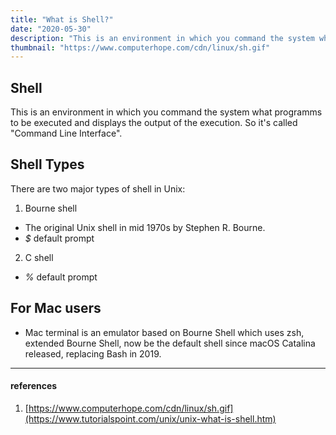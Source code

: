 ```yaml
---
title: "What is Shell?"
date: "2020-05-30"
description: "This is an environment in which you command the system what programms to be executed and displays the output of the execution. So it's called Command Line Interface."
thumbnail: "https://www.computerhope.com/cdn/linux/sh.gif"
---
```


## Shell

This is an environment in which you command the system what programms to be executed and displays the output of the execution. So it's called "Command Line Interface".

## Shell Types

There are two major types of shell in Unix:

1. Bourne shell

- The original Unix shell in mid 1970s by Stephen R. Bourne.
- _\$_ default prompt

2. C shell

- _%_ default prompt

## For Mac users

- Mac terminal is an emulator based on Bourne Shell which uses zsh, extended Bourne Shell, now be the default shell since macOS Catalina released, replacing Bash in 2019.

---

#### references

1. [https://www.computerhope.com/cdn/linux/sh.gif](https://www.tutorialspoint.com/unix/unix-what-is-shell.htm)
